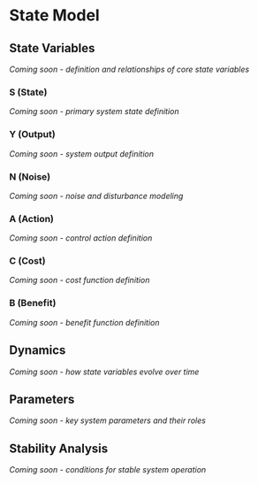 # State Model

<!-- S, Y, N, A, C, B dynamics & parameters -->

## State Variables
*Coming soon - definition and relationships of core state variables*

### S (State)
*Coming soon - primary system state definition*

### Y (Output)
*Coming soon - system output definition*

### N (Noise)
*Coming soon - noise and disturbance modeling*

### A (Action)
*Coming soon - control action definition*

### C (Cost)
*Coming soon - cost function definition*

### B (Benefit)
*Coming soon - benefit function definition*

## Dynamics
*Coming soon - how state variables evolve over time*

## Parameters
*Coming soon - key system parameters and their roles*

## Stability Analysis
*Coming soon - conditions for stable system operation*
